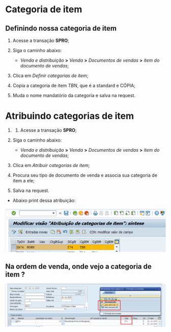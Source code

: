 # Categoria de item


## Definindo nossa categoria de item 

1. Acesse a transação **SPRO**;
2. Siga o caminho abaixo:

    - *Venda e distribuição* **>** *Venda* **>** *Documentos de vendas* **>** *item do documento de vendas*;

3. Clica em *Definir categorias de item*;
4. Copia a categoria de item *TBN*, que é a standard e CÓPIA;
5. Muda o nome mandatório da categoria e salva na request.


# Atribuindo categorias de item

1. 1. Acesse a transação **SPRO**;
2. Siga o caminho abaixo:

    - *Venda e distribuição* **>** *Venda* **>** *Documentos de vendas* **>** *item do documento de vendas*;

3. Clica em *Atribuir categorias de item*;
4. Procura seu tipo de documento de venda e associa sua categoria de item a ele;
5. Salva na request.

- Abaixo print dessa atribuição:   

![Atribuição](image-3.png)


## Na ordem de venda, onde vejo a categoria de item ?   

![categ de item](image-2.png)   

